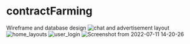 # contractFarming
Wireframe and database design
![chat and advertisement layout](https://user-images.githubusercontent.com/85139394/178225409-14ec1cbb-7562-46e7-aeb8-bbcc6db3f726.png)
![home_layouts](https://user-images.githubusercontent.com/85139394/178225422-62272c6e-03bb-473d-8ff3-788f64bedc95.png)
![user_login](https://user-images.githubusercontent.com/85139394/178225429-b97c28c1-d4b2-44c6-a687-4354e22b93d3.png)
![Screenshot from 2022-07-11 14-20-26](https://user-images.githubusercontent.com/85139394/178225883-2eaa840d-657b-49ce-8559-91374f7447cc.png)
